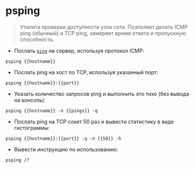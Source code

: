 # psping

> Утилита проверки доступности узла сети. Позполяет делать ICMP ping (обычный) и TCP ping, замеряет время ответа и пропускную способность.

- Послать [`ping`](https://900913.ru/tldr/common/ru/ping/) на сервер, используя протокол ICMP:

`psping {{hostname}}`

- Послать ping на хост по TCP, используя указанный порт:

`psping {{hostname}}:{{port}}`

- Указать количество запросов ping и выполнить это тихо (без вывода на консоль):

`psping {{hostname}} -n {{pings}} -q`

- Послать ping на TCP сокет 50 раз и вывести статистику в виде гистограммы:

`psping {{hostname}}:{{port}} -q -n {{50}} -h`

- Вывести инструкцию по использованию:

`psping /?`
